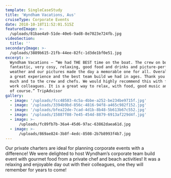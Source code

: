 ```yaml
---
template: SingleCaseStudy
title: 'Wyndham Vacations, Aus'
cruiseType: Corporate Events
date: 2018-10-18T11:52:01.515Z
featuredImage: >-
  /uploads/81bae4a9-51de-40e6-9ad8-8e7023e724fb.jpg
videoSection:
  title: ''
secondaryImage: >-
  /uploads/3889b615-21fb-44ee-82fc-1d3de1bf0e51.jpg
excerpt: >-
  Wyndham Vacations – “We had THE BEST time on the boat. The crew on board were
  fantastic, very cosy, relaxing, good food and drinks and picture-perfect
  weather and our pictures made the day a memorable one for all. Overall, it was
  a great experience and the best team build we had in ages. Thank you Jess very
  much and to the crew and chefs. We would highly recommend this with friends or
  work colleagues. It is a great way to relax, with food, good music and company
  of course.” TripAdvisor
gallery:
  - image: '/uploads/fcc48503-4c5a-4bbe-a252-be234be9715f.jpg'
  - image: '/uploads/3394b9bd-856c-4816-94f8-a465c982f152.jpg'
  - image: '/uploads/bfea22de-7cad-4d1b-8b48-5b613b67c552.jpg'
  - image: '/uploads/15887f08-7e45-454d-8879-6913af229d4f.jpg'
  - image: >-
      /uploads/fc89fb7b-36a4-45d6-97ac-63862daea61d.jpg
  - image: >-
      /uploads/869ae824-3b8f-4edc-8508-2b7b8993f4b7.jpg
---
```

Our private charters are ideal for planning corporate events with a difference!  We were delighted to host Wyndham’s corporate team build event with gourmet food from a private chef and beach activities! It was a relaxing and enjoyable day out with their colleagues, one they will remember for years to come!

